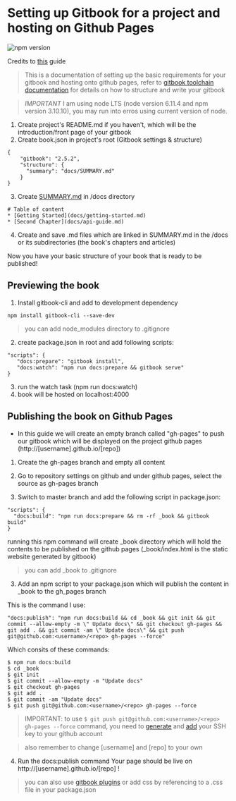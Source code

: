 # Setting up Gitbook for a project and hosting on Github Pages

![npm version](https://img.shields.io/badge/npm-v3.10.10-blue.svg)

Credits to [this](https://medium.com/@gpbl/how-to-use-gitbook-to-publish-docs-for-your-open-source-npm-packages-465dd8d5bfba) guide
> This is a documentation of setting up the basic requirements for your gitbook and hosting onto github pages, refer to [gitbook toolchain documentation](https://toolchain.gitbook.com/) for details on how to structure and write your gitbook

> *IMPORTANT* I am using node LTS (node version 6.11.4 and npm version 3.10.10), you may run into erros using current version of node.

1. Create project's README.md if you haven't, which will be the introduction/front page of your gitbook
2. Create book.json in project's root  (Gitbook settings & structure)
```
{ 
    "gitbook": "2.5.2",
    "structure": { 
      "summary": "docs/SUMMARY.md" 
    } 
}
```
3. Create [SUMMARY.md](https://toolchain.gitbook.com/pages.html) in /docs directory
```
# Table of content 
* [Getting Started](docs/getting-started.md)
* [Second Chapter](docs/api-guide.md)
```
4. Create and save .md files which are linked in SUMMARY.md in the /docs or its subdirectories (the book's chapters and articles)

Now you have your basic structure of your book that is ready to be published!

## Previewing the book
1. Install gitbook-cli and add to development dependency
```
npm install gitbook-cli --save-dev
```

> you can add node_modules directory to .gitignore

2. create package.json in root and add following scripts:
```
"scripts": {
   "docs:prepare": "gitbook install",
   "docs:watch": "npm run docs:prepare && gitbook serve"
}
```
3. run the watch task (npm run docs:watch)
4. book will be hosted on localhost:4000

## Publishing the book on Github Pages

- In this guide we will create an empty branch called "gh-pages" to push our gitbook which will be displayed on the project github pages (http://[username].github.io/[repo])

1. Create the gh-pages branch and empty all content

2. Go to repository settings on github and under github pages, select the source as gh-pages branch 

2. Switch to master branch and add the following script in package.json:
```
"scripts": {
  "docs:build": "npm run docs:prepare && rm -rf _book && gitbook build"
}
```

running this npm command will create _book directory which will hold the contents to be published on the github pages (_book/index.html is the static website generated by gitbook) 

> you can add _book to .gitignore

3. Add an npm script to your package.json which will publish the content in _book to the gh_pages branch

This is the command I use:
```
"docs:publish": "npm run docs:build && cd _book && git init && git commit --allow-empty -m \" Update docs\" && git checkout gh-pages && git add . && git commit -am \" Update docs\" && git push git@github.com:<username>/<repo> gh-pages --force"
```
Which consits of these commands:
```
$ npm run docs:build
$ cd _book
$ git init
$ git commit --allow-empty -m "Update docs"
$ git checkout gh-pages
$ git add .
$ git commit -am "Update docs"
$ git push git@github.com:<username>/<repo> gh-pages --force
```
> IMPORTANT: to use `$ git push git@github.com:<username>/<repo> gh-pages --force` command, you need to [generate](https://help.github.com/articles/generating-a-new-ssh-key-and-adding-it-to-the-ssh-agent/)  and [add](https://help.github.com/articles/adding-a-new-ssh-key-to-your-github-account/) your SSH key to your github account

> also remember to change [username] and [repo] to your own

4. Run the docs:publish command 
Your page should be live on http://[username].github.io/[repo]   !

> you can also use [gitbook plugins](https://plugins.gitbook.com/) or add css by referencing to a .css file in your package.json



